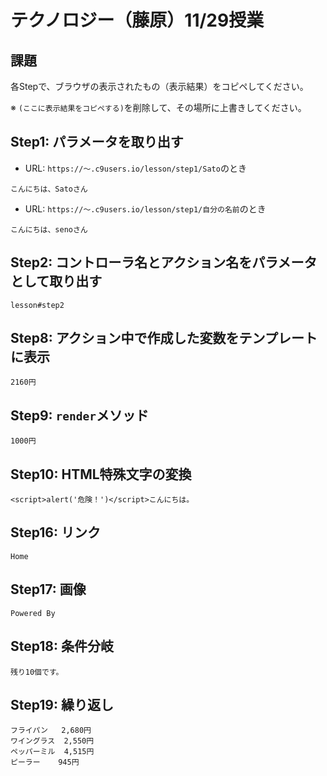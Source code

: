 # テクノロジー（藤原）11/29授業

## 課題

各Stepで、ブラウザの表示されたもの（表示結果）をコピペしてください。

※ `(ここに表示結果をコピペする)`を削除して、その場所に上書きしてください。

## Step1: パラメータを取り出す

- URL: `https://～.c9users.io/lesson/step1/Sato`のとき

```
こんにちは、Satoさん
```

- URL: `https://～.c9users.io/lesson/step1/自分の名前`のとき

```
こんにちは、senoさん
```

## Step2: コントローラ名とアクション名をパラメータとして取り出す

```
lesson#step2
```

## Step8: アクション中で作成した変数をテンプレートに表示

```
2160円
```

## Step9: `render`メソッド 

```
1000円
```

## Step10: HTML特殊文字の変換 


```
<script>alert('危険！')</script>こんにちは。
```

## Step16: リンク

```
Home
```

## Step17: 画像

```
Powered By
```

## Step18: 条件分岐

```
残り10個です。
```

## Step19: 繰り返し

```
フライパン	2,680円
ワイングラス	2,550円
ペッパーミル	4,515円
ピーラー	945円
```
